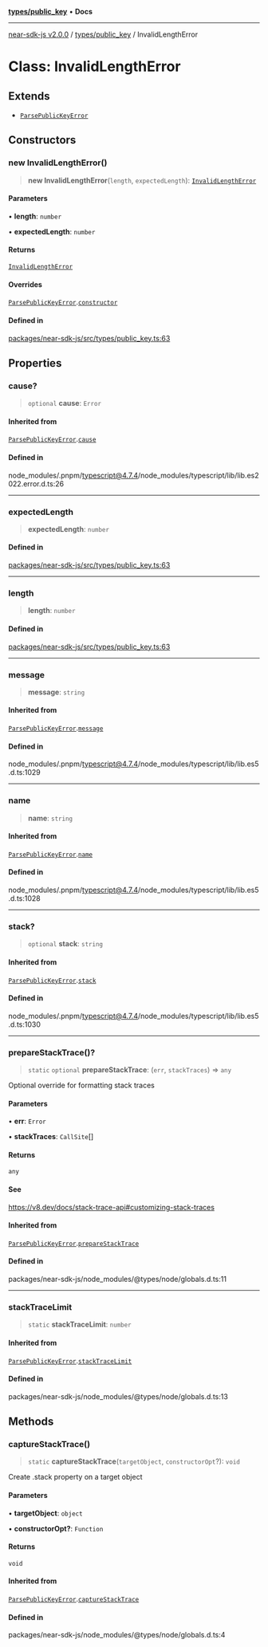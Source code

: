 [**types/public_key**](../README.md) • **Docs**

***

[near-sdk-js v2.0.0](../../../packages.md) / [types/public\_key](../README.md) / InvalidLengthError

# Class: InvalidLengthError

## Extends

- [`ParsePublicKeyError`](ParsePublicKeyError.md)

## Constructors

### new InvalidLengthError()

> **new InvalidLengthError**(`length`, `expectedLength`): [`InvalidLengthError`](InvalidLengthError.md)

#### Parameters

• **length**: `number`

• **expectedLength**: `number`

#### Returns

[`InvalidLengthError`](InvalidLengthError.md)

#### Overrides

[`ParsePublicKeyError`](ParsePublicKeyError.md).[`constructor`](ParsePublicKeyError.md#constructors)

#### Defined in

[packages/near-sdk-js/src/types/public\_key.ts:63](https://github.com/dim-daskalov/near-sdk-js/blob/c95f5e9eab115df82feb9d8dca403e7b9c8c9534/packages/near-sdk-js/src/types/public_key.ts#L63)

## Properties

### cause?

> `optional` **cause**: `Error`

#### Inherited from

[`ParsePublicKeyError`](ParsePublicKeyError.md).[`cause`](ParsePublicKeyError.md#cause)

#### Defined in

node\_modules/.pnpm/typescript@4.7.4/node\_modules/typescript/lib/lib.es2022.error.d.ts:26

***

### expectedLength

> **expectedLength**: `number`

#### Defined in

[packages/near-sdk-js/src/types/public\_key.ts:63](https://github.com/dim-daskalov/near-sdk-js/blob/c95f5e9eab115df82feb9d8dca403e7b9c8c9534/packages/near-sdk-js/src/types/public_key.ts#L63)

***

### length

> **length**: `number`

#### Defined in

[packages/near-sdk-js/src/types/public\_key.ts:63](https://github.com/dim-daskalov/near-sdk-js/blob/c95f5e9eab115df82feb9d8dca403e7b9c8c9534/packages/near-sdk-js/src/types/public_key.ts#L63)

***

### message

> **message**: `string`

#### Inherited from

[`ParsePublicKeyError`](ParsePublicKeyError.md).[`message`](ParsePublicKeyError.md#message)

#### Defined in

node\_modules/.pnpm/typescript@4.7.4/node\_modules/typescript/lib/lib.es5.d.ts:1029

***

### name

> **name**: `string`

#### Inherited from

[`ParsePublicKeyError`](ParsePublicKeyError.md).[`name`](ParsePublicKeyError.md#name)

#### Defined in

node\_modules/.pnpm/typescript@4.7.4/node\_modules/typescript/lib/lib.es5.d.ts:1028

***

### stack?

> `optional` **stack**: `string`

#### Inherited from

[`ParsePublicKeyError`](ParsePublicKeyError.md).[`stack`](ParsePublicKeyError.md#stack)

#### Defined in

node\_modules/.pnpm/typescript@4.7.4/node\_modules/typescript/lib/lib.es5.d.ts:1030

***

### prepareStackTrace()?

> `static` `optional` **prepareStackTrace**: (`err`, `stackTraces`) => `any`

Optional override for formatting stack traces

#### Parameters

• **err**: `Error`

• **stackTraces**: `CallSite`[]

#### Returns

`any`

#### See

https://v8.dev/docs/stack-trace-api#customizing-stack-traces

#### Inherited from

[`ParsePublicKeyError`](ParsePublicKeyError.md).[`prepareStackTrace`](ParsePublicKeyError.md#preparestacktrace)

#### Defined in

packages/near-sdk-js/node\_modules/@types/node/globals.d.ts:11

***

### stackTraceLimit

> `static` **stackTraceLimit**: `number`

#### Inherited from

[`ParsePublicKeyError`](ParsePublicKeyError.md).[`stackTraceLimit`](ParsePublicKeyError.md#stacktracelimit)

#### Defined in

packages/near-sdk-js/node\_modules/@types/node/globals.d.ts:13

## Methods

### captureStackTrace()

> `static` **captureStackTrace**(`targetObject`, `constructorOpt`?): `void`

Create .stack property on a target object

#### Parameters

• **targetObject**: `object`

• **constructorOpt?**: `Function`

#### Returns

`void`

#### Inherited from

[`ParsePublicKeyError`](ParsePublicKeyError.md).[`captureStackTrace`](ParsePublicKeyError.md#capturestacktrace)

#### Defined in

packages/near-sdk-js/node\_modules/@types/node/globals.d.ts:4
